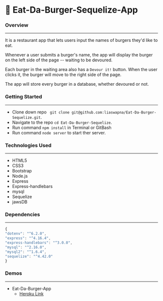 # :hamburger: Eat-Da-Burger-Sequelize-App

### Overview
---
It is a restaurant app that lets users input the names of burgers they'd like to eat.

Whenever a user submits a burger's name, the app will display the burger on the left side of the page -- waiting to be devoured.

Each burger in the waiting area also has a `Devour it!` button. When the user clicks it, the burger will move to the right side of the page.

The app will store every burger in a database, whether devoured or not.

### Getting Started
---
* Clone down repo ``` git clone git@github.com:liaswapna/Eat-Da-Burger-Sequelize.git```.
* Navigate to the repo ```cd Eat-Da-Burger-Sequelize```.
* Run command ```npm install``` in Terminal or GitBash
* Run command ```node server``` to start ther server.

### Technologies Used
---
* HTML5
* CSS3
* Bootstrap
* Node.js
* Express
* Express-handlebars
* mysql
* Sequelize
* jawsDB

### Dependencies
---
```js
{
"dotenv": "^6.2.0",
"express": "^4.16.4",
"express-handlebars": "^3.0.0",
"mysql": "^2.16.0",
"mysql2": "^1.6.4",
"sequelize": "^4.42.0"
}
```

### Demos
---
* Eat-Da-Burger-App
    * [Heroku Link](https://eat-da-burger-s.herokuapp.com/)
